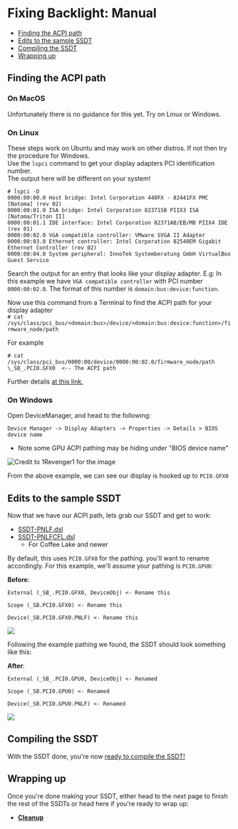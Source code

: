 # Fixing Backlight: Manual

* [Finding the ACPI path](#finding-the-acpi-path)
* [Edits to the sample SSDT](#edits-to-the-sample-ssdt)
* [Compiling the SSDT](#compiling-the-ssdt)
* [Wrapping up](#wrapping-up)

## Finding the ACPI path

### On MacOS

Unfortunately there is no guidance for this yet. Try on Linux or Windows.

### On Linux

These steps work on Ubuntu and may work on other distros. If not then try the procedure for Windows.  
Use the `lspci` command to get your display adapters PCI identification number.  
The output here will be different on your system!

```
# lspci -D
0000:00:00.0 Host bridge: Intel Corporation 440FX - 82441FX PMC [Natoma] (rev 02)
0000:00:01.0 ISA bridge: Intel Corporation 82371SB PIIX3 ISA [Natoma/Triton II]
0000:00:01.1 IDE interface: Intel Corporation 82371AB/EB/MB PIIX4 IDE (rev 01)
0000:00:02.0 VGA compatible controller: VMware SVGA II Adapter
0000:00:03.0 Ethernet controller: Intel Corporation 82540EM Gigabit Ethernet Controller (rev 02)
0000:00:04.0 System peripheral: InnoTek Systemberatung GmbH VirtualBox Guest Service
```

Search the output for an entry that looks like your display adapter. E.g: In this example we have `VGA compatible controller` with PCI number `0000:00:02.0`. The format of this number is `domain:bus:device:function`.  

Now use this command from a Terminal to find the ACPI path for your display adapter  
`# cat /sys/class/pci_bus/<domain:bus>/device/<domain:bus:device:function>/firmware_node/path`  

For example

```
# cat /sys/class/pci_bus/0000:00/device/0000:00:02.0/firmware_node/path
\_SB_.PCI0.GFX0  <-- The ACPI path
```

Further details [at this link.](https://unix.stackexchange.com/questions/653143/how-to-get-bios-device-name-from-linux-same-as-windows-device-manager-format)

### On Windows

Open DeviceManager, and head to the following:

```
Device Manager -> Display Adapters -> Properties -> Details > BIOS device name
```

* Note some GPU ACPI pathing may be hiding under "BIOS device name"

![Credit to 1Revenger1 for the image](../../images/Laptops/backlight-md/devicemanager.png)

From the above example, we can see our display is hooked up to `PCI0.GFX0`

## Edits to the sample SSDT

Now that we have our ACPI path, lets grab our SSDT and get to work:

* [SSDT-PNLF.dsl](https://github.com/acidanthera/OpenCorePkg/tree/master/Docs/AcpiSamples/Source/SSDT-PNLF.dsl)
* [SSDT-PNLFCFL.dsl](https://github.com/acidanthera/OpenCorePkg/tree/master/Docs/AcpiSamples/Source/SSDT-PNLFCFL.dsl)
  * For Coffee Lake and newer

By default, this uses `PCI0.GFX0` for the pathing. you'll want to rename accordingly. For this example, we'll assume your pathing is `PCI0.GPU0`:

**Before**:

```
External (_SB_.PCI0.GFX0, DeviceObj) <- Rename this

Scope (_SB.PCI0.GFX0) <- Rename this

Device(_SB.PCI0.GFX0.PNLF) <- Rename this
```

![](../../images/Laptops/backlight-md/ssdt-before.png)

Following the example pathing we found, the SSDT should look something like this:

**After**:

```
External (_SB_.PCI0.GPU0, DeviceObj) <- Renamed

Scope (_SB.PCI0.GPU0) <- Renamed

Device(_SB.PCI0.GPU0.PNLF) <- Renamed
```

![](../../images/Laptops/backlight-md/ssdt-after.png)

## Compiling the SSDT

 With the SSDT done, you're now [ready to compile the SSDT!](/Manual/compile.md)

## Wrapping up

Once you're done making your SSDT, either head to the next page to finish the rest of the SSDTs or head here if you're ready to wrap up:

* [**Cleanup**](/cleanup.md)
